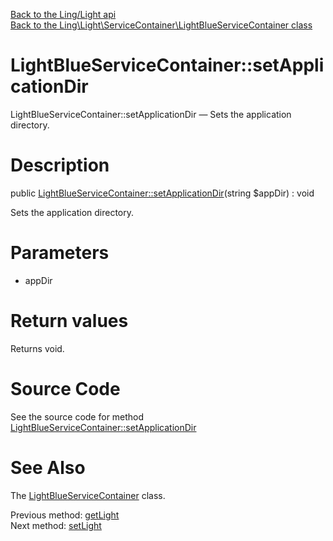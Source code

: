 [Back to the Ling/Light api](https://github.com/lingtalfi/Light/blob/master/doc/api/Ling/Light.md)<br>
[Back to the Ling\Light\ServiceContainer\LightBlueServiceContainer class](https://github.com/lingtalfi/Light/blob/master/doc/api/Ling/Light/ServiceContainer/LightBlueServiceContainer.md)


LightBlueServiceContainer::setApplicationDir
================



LightBlueServiceContainer::setApplicationDir — Sets the application directory.




Description
================


public [LightBlueServiceContainer::setApplicationDir](https://github.com/lingtalfi/Light/blob/master/doc/api/Ling/Light/ServiceContainer/LightBlueServiceContainer/setApplicationDir.md)(string $appDir) : void




Sets the application directory.




Parameters
================


- appDir

    


Return values
================

Returns void.








Source Code
===========
See the source code for method [LightBlueServiceContainer::setApplicationDir](https://github.com/lingtalfi/Light/blob/master/ServiceContainer/LightBlueServiceContainer.php#L61-L64)


See Also
================

The [LightBlueServiceContainer](https://github.com/lingtalfi/Light/blob/master/doc/api/Ling/Light/ServiceContainer/LightBlueServiceContainer.md) class.

Previous method: [getLight](https://github.com/lingtalfi/Light/blob/master/doc/api/Ling/Light/ServiceContainer/LightBlueServiceContainer/getLight.md)<br>Next method: [setLight](https://github.com/lingtalfi/Light/blob/master/doc/api/Ling/Light/ServiceContainer/LightBlueServiceContainer/setLight.md)<br>

